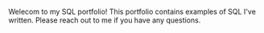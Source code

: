 Welecom to my SQL portfolio! This portfolio contains examples of SQL I've written. Please reach out to me if you have any questions. 
